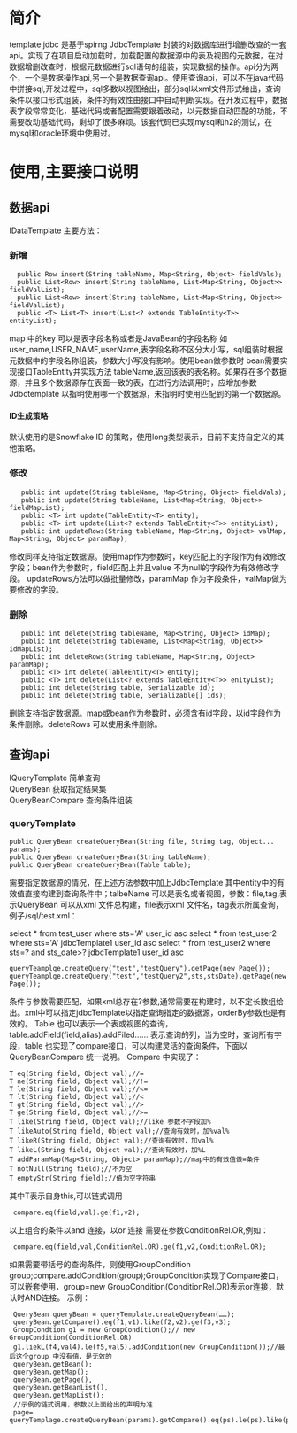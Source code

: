 # 简介
template jdbc 是基于spirng JdbcTemplate 封装的对数据库进行增删改查的一套api。实现了在项目启动加载时，加载配置的数据源中的表及视图的元数据，在对数据增删改查时，根据元数据进行sql语句的组装，实现数据的操作。api分为两个，一个是数据操作api,另一个是数据查询api。使用查询api，可以不在java代码中拼接sql,开发过程中，sql多数以视图给出，部分sql以xml文件形式给出，查询条件以接口形式组装，条件的有效性由接口中自动判断实现。在开发过程中，数据表字段常常变化，基础代码或者配置需要跟着改动，以元数据自动匹配的功能，不需要改动基础代码，剩却了很多麻烦。该套代码已实现mysql和h2的测试，在mysql和oracle环境中使用过。

# 使用,主要接口说明
## 数据api
 IDataTemplate 主要方法：<br/>
 ### 新增
 ```
   public Row insert(String tableName, Map<String, Object> fieldVals);
   public List<Row> insert(String tableName, List<Map<String, Object>> fieldValList);
   public List<Row> insert(String tableName, List<Map<String, Object>> fieldValList);
   public <T> List<T> insert(List<? extends TableEntity<T>> entityList);
```
 map 中的key 可以是表字段名称或者是JavaBean的字段名称 如 user_name,USER_NAME,userName,表字段名称不区分大小写，sql组装时根据元数据中的字段名称组装，参数大小写没有影响。使用bean做参数时 bean需要实现接口TableEntity并实现方法 tableName,返回该表的表名称。如果存在多个数据源，并且多个数据源存在表面一致的表，在进行方法调用时，应增加参数Jdbctemplate 以指明使用哪一个数据源，未指明时使用匹配到的第一个数据源。
 #### ID生成策略
  默认使用的是Snowflake ID 的策略，使用long类型表示，目前不支持自定义的其他策略。
 
 ### 修改
 ```
    public int update(String tableName, Map<String, Object> fieldVals);
    public int update(String tableName, List<Map<String, Object>> fieldMapList);
    public <T> int update(TableEntity<T> entity);
    public <T> int update(List<? extends TableEntity<T>> entityList);
    public int updateRows(String tableName, Map<String, Object> valMap, Map<String, Object> paramMap);
 ```
 修改同样支持指定数据源。使用map作为参数时，key匹配上的字段作为有效修改字段；bean作为参数时，field匹配上并且value 不为null的字段作为有效修改字段。
 updateRows方法可以做批量修改，paramMap 作为字段条件，valMap做为要修改的字段。
 
 ### 删除
 ```
    public int delete(String tableName, Map<String, Object> idMap);
    public int delete(String tableName, List<Map<String, Object>> idMapList);
    public int deleteRows(String tableName, Map<String, Object> paramMap);
    public <T> int delete(TableEntity<T> entity);
    public <T> int delete(List<? extends TableEntity<T>> enityList);
    public int delete(String table, Serializable id);
    public int delete(String table, Serializable[] ids);
 ```
 删除支持指定数据源。map或bean作为参数时，必须含有id字段，以id字段作为条件删除。deleteRows 可以使用条件删除。
 
 ## 查询api
 IQueryTemplate 简单查询<br/>
 QueryBean 获取指定结果集<br/>
 QueryBeanCompare 查询条件组装<br/>

 ### queryTemplate
 ```
 public QueryBean createQueryBean(String file, String tag, Object... params);
 public QueryBean createQueryBean(String tableName);
 public QueryBean createQueryBean(Table table);
```
需要指定数据源的情况，在上述方法参数中加上JdbcTemplate
其中entity中的有效值直接构建到查询条件中；talbeName 可以是表名或者视图，参数：file,tag,表示QueryBean 可以从xml 文件总构建，file表示xml 文件名，tag表示所属查询，例子/sql/test.xml：
<?xml version="1.0" encoding="UTF-8"?>
<sqls>
	<testQuery>
		<sql>select * from test_user where sts='A' </sql>
		<order-by>user_id asc</order-by>
	</testQuery>
	<testQuery2>
		<sql>select * from test_user2 where sts='A' </sql>
		<jdbcTemplate>jdbcTemplate1</jdbcTemplate>
		<order-by>user_id asc</order-by>
	</testQuery2>
	<testQuery3>
		<sql>select * from test_user2 where sts=? and sts_date>? </sql>
		<jdbcTemplate>jdbcTemplate1</jdbcTemplate>
		<order-by>user_id asc</order-by>
	</testQuery3>
</sqls>

```
queryTeamplge.createQuery("test","testQuery").getPage(new Page());
queryTeamplge.createQuery("test","testQuery2",sts,stsDate).getPage(new Page());
```

条件与参数需要匹配，如果xml总存在?参数,通常需要在构建时，以不定长数组给出。xml中可以指定jdbcTemplate以指定查询指定的数据源，orderBy参数也是有效的。
Table 也可以表示一个表或视图的查询，table.addField(field,alias).addFiled…… 表示查询的列，当为空时，查询所有字段，table 也实现了compare接口，可以构建灵活的查询条件，下面以QueryBeanCompare 统一说明。
Compare 中实现了：
```
T eq(String field, Object val);//=
T ne(String field, Object val);//!=
T le(String field, Object val);//<=
T lt(String field, Object val);//<
T gt(String field, Object val);//>
T ge(String field, Object val);//>=
T like(String field, Object val);//like 参数不字段加%
T likeAuto(String field, Object val);//查询有效时，加%val%
T likeR(String field, Object val);//查询有效时，加val%
T likeL(String field, Object val);//查询有效时，加%L
T addParamMap(Map<String, Object> paramMap);//map中的有效值做=条件
T notNull(String field);//不为空
T emptyStr(String field);//值为空字符串
```
其中T表示自身this,可以链式调用
```
 compare.eq(field,val).ge(f1,v2);
```
以上组合的条件以and 连接，以or 连接 需要在参数ConditionRel.OR,例如：
```
 compare.eq(field,val,ConditionRel.OR).ge(f1,v2,ConditionRel.OR);
```
如果需要带括号的查询条件，则使用GroupCondition group;compare.addCondition(group);GroupCondition实现了Compare接口，可以嵌套使用，group=new GroupCondition(ConditionRel.OR)表示or连接，默认时AND连接。
示例：
```
 QueryBean queryBean = queryTemplate.createQueryBean(……);
 queryBean.getCompare().eq(f1,v1).like(f2,v2).ge(f3,v3);
 GroupCondtion g1 = new GroupCondition();// new GroupCondition(ConditionRel.OR)
 g1.liekL(f4,val4).le(f5,val5).addCondition(new GroupCondition());//最后这个group 中没有值，是无效的
 queryBean.getBean();
 queryBean.getMap();
 queryBean.getPage(),
 queryBean.getBeanList(),
 queryBean.getMapList();
 //示例的链式调用，参数以上面给出的声明为准
 page= queryTemplage.createQueryBean(params).getCompare().eq(ps).le(ps).like(ps).addCondition(c).getQueryBean.getPage(page);
```
 
 
